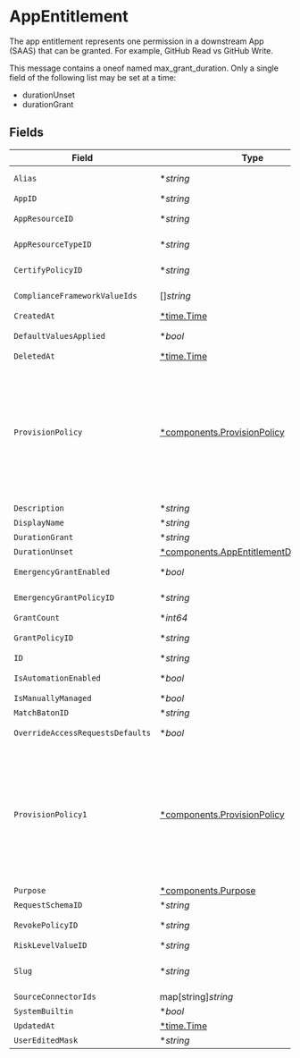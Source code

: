 # AppEntitlement

The app entitlement represents one permission in a downstream App (SAAS) that can be granted. For example, GitHub Read vs GitHub Write.

This message contains a oneof named max_grant_duration. Only a single field of the following list may be set at a time:
  - durationUnset
  - durationGrant



## Fields

| Field                                                                                                                                                                                                                                                                                               | Type                                                                                                                                                                                                                                                                                                | Required                                                                                                                                                                                                                                                                                            | Description                                                                                                                                                                                                                                                                                         |
| --------------------------------------------------------------------------------------------------------------------------------------------------------------------------------------------------------------------------------------------------------------------------------------------------- | --------------------------------------------------------------------------------------------------------------------------------------------------------------------------------------------------------------------------------------------------------------------------------------------------- | --------------------------------------------------------------------------------------------------------------------------------------------------------------------------------------------------------------------------------------------------------------------------------------------------- | --------------------------------------------------------------------------------------------------------------------------------------------------------------------------------------------------------------------------------------------------------------------------------------------------- |
| `Alias`                                                                                                                                                                                                                                                                                             | **string*                                                                                                                                                                                                                                                                                           | :heavy_minus_sign:                                                                                                                                                                                                                                                                                  | The alias of the app entitlement used by Cone. Also exact-match queryable.                                                                                                                                                                                                                          |
| `AppID`                                                                                                                                                                                                                                                                                             | **string*                                                                                                                                                                                                                                                                                           | :heavy_minus_sign:                                                                                                                                                                                                                                                                                  | The ID of the app that is associated with the app entitlement.                                                                                                                                                                                                                                      |
| `AppResourceID`                                                                                                                                                                                                                                                                                     | **string*                                                                                                                                                                                                                                                                                           | :heavy_minus_sign:                                                                                                                                                                                                                                                                                  | The ID of the app resource that is associated with the app entitlement                                                                                                                                                                                                                              |
| `AppResourceTypeID`                                                                                                                                                                                                                                                                                 | **string*                                                                                                                                                                                                                                                                                           | :heavy_minus_sign:                                                                                                                                                                                                                                                                                  | The ID of the app resource type that is associated with the app entitlement                                                                                                                                                                                                                         |
| `CertifyPolicyID`                                                                                                                                                                                                                                                                                   | **string*                                                                                                                                                                                                                                                                                           | :heavy_minus_sign:                                                                                                                                                                                                                                                                                  | The ID of the policy that will be used for certify tickets related to the app entitlement.                                                                                                                                                                                                          |
| `ComplianceFrameworkValueIds`                                                                                                                                                                                                                                                                       | []*string*                                                                                                                                                                                                                                                                                          | :heavy_minus_sign:                                                                                                                                                                                                                                                                                  | The IDs of different compliance frameworks associated with this app entitlement ex (SOX, HIPAA, PCI, etc.)                                                                                                                                                                                          |
| `CreatedAt`                                                                                                                                                                                                                                                                                         | [*time.Time](https://pkg.go.dev/time#Time)                                                                                                                                                                                                                                                          | :heavy_minus_sign:                                                                                                                                                                                                                                                                                  | N/A                                                                                                                                                                                                                                                                                                 |
| `DefaultValuesApplied`                                                                                                                                                                                                                                                                              | **bool*                                                                                                                                                                                                                                                                                             | :heavy_minus_sign:                                                                                                                                                                                                                                                                                  | Flag to indicate if app-level access request defaults have been applied to the entitlement                                                                                                                                                                                                          |
| `DeletedAt`                                                                                                                                                                                                                                                                                         | [*time.Time](https://pkg.go.dev/time#Time)                                                                                                                                                                                                                                                          | :heavy_minus_sign:                                                                                                                                                                                                                                                                                  | N/A                                                                                                                                                                                                                                                                                                 |
| `ProvisionPolicy`                                                                                                                                                                                                                                                                                   | [*components.ProvisionPolicy](../../models/components/provisionpolicy.md)                                                                                                                                                                                                                           | :heavy_minus_sign:                                                                                                                                                                                                                                                                                  | ProvisionPolicy is a oneOf that indicates how a provision step should be processed.<br/><br/>This message contains a oneof named typ. Only a single field of the following list may be set at a time:<br/>  - connector<br/>  - manual<br/>  - delegated<br/>  - webhook<br/>  - multiStep<br/>  - externalTicket<br/>  - unconfigured<br/> |
| `Description`                                                                                                                                                                                                                                                                                       | **string*                                                                                                                                                                                                                                                                                           | :heavy_minus_sign:                                                                                                                                                                                                                                                                                  | The description of the app entitlement.                                                                                                                                                                                                                                                             |
| `DisplayName`                                                                                                                                                                                                                                                                                       | **string*                                                                                                                                                                                                                                                                                           | :heavy_minus_sign:                                                                                                                                                                                                                                                                                  | The display name of the app entitlement.                                                                                                                                                                                                                                                            |
| `DurationGrant`                                                                                                                                                                                                                                                                                     | **string*                                                                                                                                                                                                                                                                                           | :heavy_minus_sign:                                                                                                                                                                                                                                                                                  | N/A                                                                                                                                                                                                                                                                                                 |
| `DurationUnset`                                                                                                                                                                                                                                                                                     | [*components.AppEntitlementDurationUnset](../../models/components/appentitlementdurationunset.md)                                                                                                                                                                                                   | :heavy_minus_sign:                                                                                                                                                                                                                                                                                  | N/A                                                                                                                                                                                                                                                                                                 |
| `EmergencyGrantEnabled`                                                                                                                                                                                                                                                                             | **bool*                                                                                                                                                                                                                                                                                             | :heavy_minus_sign:                                                                                                                                                                                                                                                                                  | This enables tasks to be created in an emergency and use a selected emergency access policy.                                                                                                                                                                                                        |
| `EmergencyGrantPolicyID`                                                                                                                                                                                                                                                                            | **string*                                                                                                                                                                                                                                                                                           | :heavy_minus_sign:                                                                                                                                                                                                                                                                                  | The ID of the policy that will be used for emergency access grant tasks.                                                                                                                                                                                                                            |
| `GrantCount`                                                                                                                                                                                                                                                                                        | **int64*                                                                                                                                                                                                                                                                                            | :heavy_minus_sign:                                                                                                                                                                                                                                                                                  | The amount of grants open for this entitlement                                                                                                                                                                                                                                                      |
| `GrantPolicyID`                                                                                                                                                                                                                                                                                     | **string*                                                                                                                                                                                                                                                                                           | :heavy_minus_sign:                                                                                                                                                                                                                                                                                  | The ID of the policy that will be used for grant tickets related to the app entitlement.                                                                                                                                                                                                            |
| `ID`                                                                                                                                                                                                                                                                                                | **string*                                                                                                                                                                                                                                                                                           | :heavy_minus_sign:                                                                                                                                                                                                                                                                                  | The unique ID for the App Entitlement.                                                                                                                                                                                                                                                              |
| `IsAutomationEnabled`                                                                                                                                                                                                                                                                               | **bool*                                                                                                                                                                                                                                                                                             | :heavy_minus_sign:                                                                                                                                                                                                                                                                                  | Flag to indicate whether automation (for adding users to entitlement based on rules) has been enabled.                                                                                                                                                                                              |
| `IsManuallyManaged`                                                                                                                                                                                                                                                                                 | **bool*                                                                                                                                                                                                                                                                                             | :heavy_minus_sign:                                                                                                                                                                                                                                                                                  | Flag to indicate if the app entitlement is manually managed.                                                                                                                                                                                                                                        |
| `MatchBatonID`                                                                                                                                                                                                                                                                                      | **string*                                                                                                                                                                                                                                                                                           | :heavy_minus_sign:                                                                                                                                                                                                                                                                                  | The matchBatonId field.                                                                                                                                                                                                                                                                             |
| `OverrideAccessRequestsDefaults`                                                                                                                                                                                                                                                                    | **bool*                                                                                                                                                                                                                                                                                             | :heavy_minus_sign:                                                                                                                                                                                                                                                                                  | Flag to indicate if the app-level access request settings have been overridden for the entitlement                                                                                                                                                                                                  |
| `ProvisionPolicy1`                                                                                                                                                                                                                                                                                  | [*components.ProvisionPolicy](../../models/components/provisionpolicy.md)                                                                                                                                                                                                                           | :heavy_minus_sign:                                                                                                                                                                                                                                                                                  | ProvisionPolicy is a oneOf that indicates how a provision step should be processed.<br/><br/>This message contains a oneof named typ. Only a single field of the following list may be set at a time:<br/>  - connector<br/>  - manual<br/>  - delegated<br/>  - webhook<br/>  - multiStep<br/>  - externalTicket<br/>  - unconfigured<br/> |
| `Purpose`                                                                                                                                                                                                                                                                                           | [*components.Purpose](../../models/components/purpose.md)                                                                                                                                                                                                                                           | :heavy_minus_sign:                                                                                                                                                                                                                                                                                  | The purpose field.                                                                                                                                                                                                                                                                                  |
| `RequestSchemaID`                                                                                                                                                                                                                                                                                   | **string*                                                                                                                                                                                                                                                                                           | :heavy_minus_sign:                                                                                                                                                                                                                                                                                  | The ID of the request schema associated with this app entitlement.                                                                                                                                                                                                                                  |
| `RevokePolicyID`                                                                                                                                                                                                                                                                                    | **string*                                                                                                                                                                                                                                                                                           | :heavy_minus_sign:                                                                                                                                                                                                                                                                                  | The ID of the policy that will be used for revoke tickets related to the app entitlement                                                                                                                                                                                                            |
| `RiskLevelValueID`                                                                                                                                                                                                                                                                                  | **string*                                                                                                                                                                                                                                                                                           | :heavy_minus_sign:                                                                                                                                                                                                                                                                                  | The riskLevelValueId field.                                                                                                                                                                                                                                                                         |
| `Slug`                                                                                                                                                                                                                                                                                              | **string*                                                                                                                                                                                                                                                                                           | :heavy_minus_sign:                                                                                                                                                                                                                                                                                  | The slug is displayed as an oval next to the name in the frontend of C1, it tells you what permission the entitlement grants. See https://www.conductorone.com/docs/product/admin/entitlements/                                                                                                     |
| `SourceConnectorIds`                                                                                                                                                                                                                                                                                | map[string]*string*                                                                                                                                                                                                                                                                                 | :heavy_minus_sign:                                                                                                                                                                                                                                                                                  | Map to tell us which connector the entitlement came from.                                                                                                                                                                                                                                           |
| `SystemBuiltin`                                                                                                                                                                                                                                                                                     | **bool*                                                                                                                                                                                                                                                                                             | :heavy_minus_sign:                                                                                                                                                                                                                                                                                  | This field indicates if this is a system builtin entitlement.                                                                                                                                                                                                                                       |
| `UpdatedAt`                                                                                                                                                                                                                                                                                         | [*time.Time](https://pkg.go.dev/time#Time)                                                                                                                                                                                                                                                          | :heavy_minus_sign:                                                                                                                                                                                                                                                                                  | N/A                                                                                                                                                                                                                                                                                                 |
| `UserEditedMask`                                                                                                                                                                                                                                                                                    | **string*                                                                                                                                                                                                                                                                                           | :heavy_minus_sign:                                                                                                                                                                                                                                                                                  | N/A                                                                                                                                                                                                                                                                                                 |
